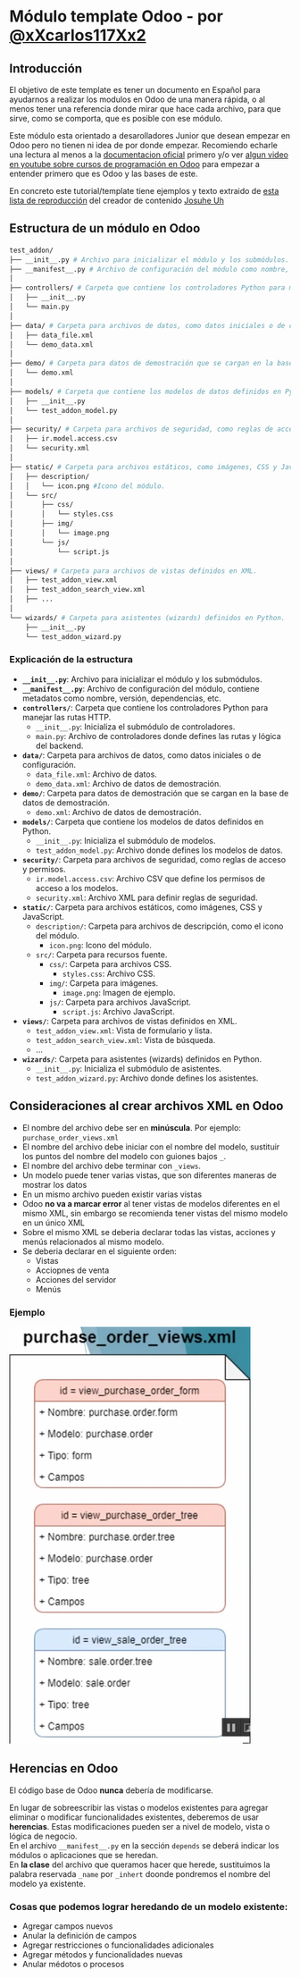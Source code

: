 # Módulo template Odoo - por [@xXcarlos117Xx2](https://github.com/xXcarlos117Xx2)
## Introducción

El objetivo de este template es tener un documento en Español para ayudarnos a realizar los modulos en Odoo de una manera rápida, o al menos tener una referencia donde mirar que hace cada archivo, para que sirve, como se comporta, que es posible con ese módulo.

Este módulo esta orientado a desarolladores Junior que desean empezar en Odoo pero no tienen ni idea de por donde empezar. Recomiendo echarle una lectura al menos a la [documentacion oficial](https://www.odoo.com/documentation/master/) primero y/o ver [algun video en youtube sobre cursos de programación en Odoo](https://www.youtube.com/playlist?list=PLXwzJRuH--eYHB3OD2wATjzJ83UAp2WQs) para empezar a entender primero que es Odoo y las bases de este.

En concreto este tutorial/template tiene ejemplos y texto extraido de [esta lista de reproducción](https://www.youtube.com/playlist?list=PLXwzJRuH--eYHB3OD2wATjzJ83UAp2WQs) del creador de contenido [Josuhe Uh](https://www.youtube.com/@jos.uh.e)

## Estructura de un módulo en Odoo

```bash
test_addon/
├── __init__.py # Archivo para inicializar el módulo y los submódulos.
├── __manifest__.py # Archivo de configuración del módulo como nombre, versión, dependencias, etc.
│
├── controllers/ # Carpeta que contiene los controladores Python para manejar las rutas HTTP.
│   ├── __init__.py
│   └── main.py
│
├── data/ # Carpeta para archivos de datos, como datos iniciales o de configuración.
│   ├── data_file.xml
│   └── demo_data.xml
│
├── demo/ # Carpeta para datos de demostración que se cargan en la base de datos de demostración.
│   └── demo.xml
│
├── models/ # Carpeta que contiene los modelos de datos definidos en Python.
│   ├── __init__.py
│   └── test_addon_model.py
│
├── security/ # Carpeta para archivos de seguridad, como reglas de acceso y permisos.
│   ├── ir.model.access.csv
│   └── security.xml
│
├── static/ # Carpeta para archivos estáticos, como imágenes, CSS y JavaScript.
│   ├── description/
│   │   └── icon.png #Icono del módulo.
│   └── src/
│       ├── css/
│       │   └── styles.css
│       ├── img/
│       │   └── image.png
│       └── js/
│           └── script.js
│
├── views/ # Carpeta para archivos de vistas definidos en XML.
│   ├── test_addon_view.xml
│   ├── test_addon_search_view.xml
│   ├── ...
│
└── wizards/ # Carpeta para asistentes (wizards) definidos en Python.
    ├── __init__.py
    └── test_addon_wizard.py
```

### Explicación de la estructura

- **`__init__.py`**: Archivo para inicializar el módulo y los submódulos.
- **`__manifest__.py`**: Archivo de configuración del módulo, contiene metadatos como nombre, versión, dependencias, etc.
- **`controllers/`**: Carpeta que contiene los controladores Python para manejar las rutas HTTP.
  - `__init__.py`: Inicializa el submódulo de controladores.
  - `main.py`: Archivo de controladores donde defines las rutas y lógica del backend.
- **`data/`**: Carpeta para archivos de datos, como datos iniciales o de configuración.
  - `data_file.xml`: Archivo de datos.
  - `demo_data.xml`: Archivo de datos de demostración.
- **`demo/`**: Carpeta para datos de demostración que se cargan en la base de datos de demostración.
  - `demo.xml`: Archivo de datos de demostración.
- **`models/`**: Carpeta que contiene los modelos de datos definidos en Python.
  - `__init__.py`: Inicializa el submódulo de modelos.
  - `test_addon_model.py`: Archivo donde defines los modelos de datos.
- **`security/`**: Carpeta para archivos de seguridad, como reglas de acceso y permisos.
  - `ir.model.access.csv`: Archivo CSV que define los permisos de acceso a los modelos.
  - `security.xml`: Archivo XML para definir reglas de seguridad.
- **`static/`**: Carpeta para archivos estáticos, como imágenes, CSS y JavaScript.
  - `description/`: Carpeta para archivos de descripción, como el icono del módulo.
    - `icon.png`: Icono del módulo.
  - `src/`: Carpeta para recursos fuente.
    - `css/`: Carpeta para archivos CSS.
      - `styles.css`: Archivo CSS.
    - `img/`: Carpeta para imágenes.
      - `image.png`: Imagen de ejemplo.
    - `js/`: Carpeta para archivos JavaScript.
      - `script.js`: Archivo JavaScript.
- **`views/`**: Carpeta para archivos de vistas definidos en XML.
  - `test_addon_view.xml`: Vista de formulario y lista.
  - `test_addon_search_view.xml`: Vista de búsqueda.<br>
  - ...
- **`wizards/`**: Carpeta para asistentes (wizards) definidos en Python.
  - `__init__.py`: Inicializa el submódulo de asistentes.
  - `test_addon_wizard.py`: Archivo donde defines los asistentes.

## Consideraciones al crear archivos XML en Odoo
- El nombre del archivo debe ser en **minúscula**. Por ejemplo: `purchase_order_views.xml`
- El nombre del archivo debe iniciar con el nombre del modelo, sustituir los puntos del nombre del modelo con guiones bajos `_`.
- El nombre del archivo debe terminar con `_views`.
- Un modelo puede tener varias vistas, que son diferentes maneras de mostrar los datos
- En un mismo archivo pueden existir varias vistas
- Odoo **no va a marcar error** al tener vistas de modelos diferentes en el mismo XML, sin embargo se recomienda tener vistas del mismo modelo en un único XML 
- Sobre el mismo XML se deberia declarar todas las vistas, acciones y menús relacionados al mismo modelo.
- Se deberia declarar en el siguiente orden:
  - Vistas
  - Acciopnes de venta
  - Acciones del servidor
  - Menús

### Ejemplo
<img src="xml_example.png" style="width: 45vw;max-width:450px;" />

## Herencias en Odoo
El código base de Odoo **nunca** debería de modificarse.

En lugar de sobreescribir las vistas o modelos existentes para agregar eliminar o modificar funcionalidades existentes, deberemos de usar **herencias**. Estas modificaciones pueden ser a nivel de modelo, vista o lógica de negocio.<br>
En el archivo `__manifest__.py` en la sección `depends` se deberá indicar los módulos o aplicaciones que se heredan.<br>
En **la clase** del archivo que queramos hacer que herede, sustituimos la palabra reservada `_name` por `_inhert` doonde pondremos el nombre del modelo ya existente.

### Cosas que podemos lograr heredando **de un modelo existente**:
- Agregar campos nuevos
- Anular la definición de campos
- Agregar restricciones o funcionalidades adicionales
- Agregar métodos y funcionalidades nuevas
- Anular médotos o procesos

